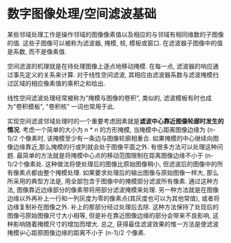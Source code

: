 # 数字图像处理/空间滤波基础

某些邻域处理工作是操作邻域的图像像素值以及相应的与邻域有相同维数的子图像的值. 这些子图像可以被称为滤波器, 掩模, 核, 模板或窗口. 在滤波器子图像中的值是系数, 而不是像素值.

空间滤波的机理就是在待处理图像上逐点地移动掩模. 在每一点, 滤波器的响应通过事先定义的关系来计算. 对于线性空间滤波, 其相应由滤波器系数与滤波掩模扫过区域的相应像素值的乘积之和给出.

线性空间滤波处理经常被称为"掩模与图像的卷积", 类似的, 滤波模板有时也成为"卷积模板", "卷积核" 一词也常用于此.

实现空间滤波邻域处理时的一个重要考虑因素就是**滤波中心靠近图像轮廊时发生的情况**. 考虑一个简单的大小为 n * n 的方形掩模, 当掩模中心距离图像边缘为 (n-1)/2 个像素时, 该掩模至少有一条边与图像轮廓相重合. 如果掩模的中心继续向图像边缘靠近,那么掩模的行或列就会处于图像平面之外. 有很多方法可以处理这种问题. 最简单的方法就是将掩模中心点的移动范围限制在距离图像边缘不小于 (n-1)/2个像素处. 这种做法将使处理后的图像比原始图像稍小, 但滤波后的图像中的所有像素点都由整个掩模处理. 如果要求处理后的输出图像与原始图像一样大, 那么所采用的典型方法是, 用全部包含于图像中的掩模部分滤波所有像素. 通过这种方法, 图像靠近边缘部分的像素带将用部分滤波掩模来处理. 另一种方法就是在图像边缘以外再补上一行和一列灰度为零的像素点(其灰度也可以为其他常值), 或者将边缘复制补在图像之外. 补上的那部分经过处理后去除. 这种方法保持了处现后的图像弓原始图像尺寸大小相等, 但是补在靠近图像边缘的部分会带来不良影响, 这种影响随着掩模尺寸的增加而增大. 总之, 获得最佳滤波效果的惟一方法是使滤波掩模屮心距原图像边缘的距离不小于 (n-1)/2 个像素.
